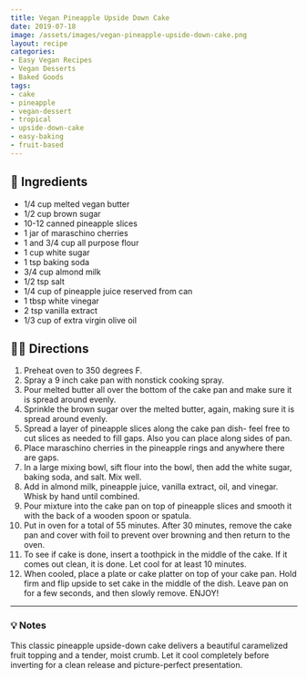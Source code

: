 ```yaml
---
title: Vegan Pineapple Upside Down Cake
date: 2019-07-18
image: /assets/images/vegan-pineapple-upside-down-cake.png
layout: recipe
categories:
- Easy Vegan Recipes
- Vegan Desserts
- Baked Goods
tags:
- cake
- pineapple
- vegan-dessert
- tropical
- upside-down-cake
- easy-baking
- fruit-based
---
```


## 🧾 Ingredients

- 1/4 cup melted vegan butter
- 1/2 cup brown sugar
- 10-12 canned pineapple slices
- 1 jar of maraschino cherries
- 1 and 3/4 cup all purpose flour
- 1 cup white sugar
- 1 tsp baking soda
- 3/4 cup almond milk
- 1/2 tsp salt
- 1/4 cup of pineapple juice reserved from can
- 1 tbsp white vinegar
- 2 tsp vanilla extract
- 1/3 cup of extra virgin olive oil

## 👩‍🍳 Directions

1. Preheat oven to 350 degrees F.
2. Spray a 9 inch cake pan with nonstick cooking spray.
3. Pour melted butter all over the bottom of the cake pan and make sure it is spread around evenly.
4. Sprinkle the brown sugar over the melted butter, again, making sure it is spread around evenly.
5. Spread a layer of pineapple slices along the cake pan dish- feel free to cut slices as needed to fill gaps. Also you can place along sides of pan.
6. Place maraschino cherries in the pineapple rings and anywhere there are gaps.
7. In a large mixing bowl, sift flour into the bowl, then add the white sugar, baking soda, and salt. Mix well. 
8. Add in almond milk, pineapple juice, vanilla extract, oil, and vinegar. Whisk by hand until combined.
9. Pour mixture into the cake pan on top of pineapple slices and smooth it with the back of a wooden spoon or spatula.
10. Put in oven for a total of 55 minutes. After 30 minutes, remove the cake pan and cover with foil to prevent over browning and then return to the oven.
11. To see if cake is done, insert a toothpick in the middle of the cake. If it comes out clean, it is done. Let cool for at least 10 minutes.
12. When cooled, place a plate or cake platter on top of your cake pan. Hold firm and flip upside to set cake in the middle of the dish. Leave pan on for a few seconds, and then slowly remove. ENJOY!


---

### 💡 Notes

This classic pineapple upside-down cake delivers a beautiful caramelized fruit topping and a tender, moist crumb. Let it cool completely before inverting for a clean release and picture-perfect presentation.
